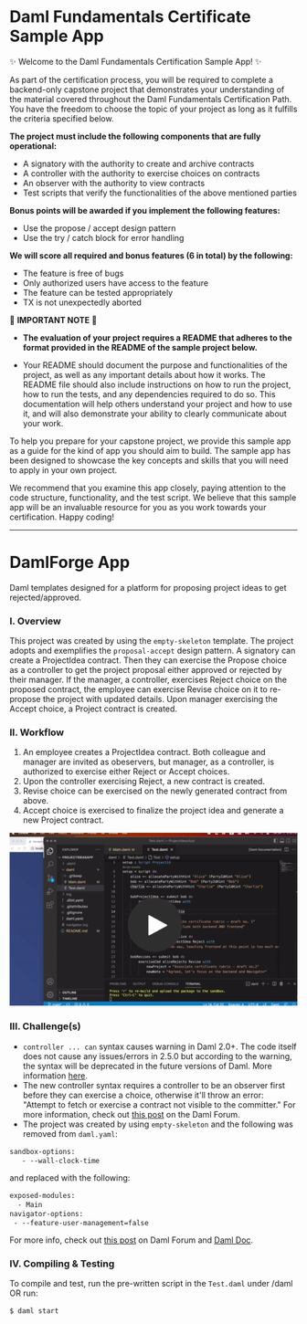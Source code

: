 # Daml Fundamentals Certificate Sample App

✨ Welcome to the Daml Fundamentals Certification Sample App! ✨

As part of the certification process, you will be required to complete a backend-only capstone project that demonstrates your understanding of the material covered throughout the Daml Fundamentals Certification Path. You have the freedom to choose the topic of your project as long as it fulfills the criteria specified below. 

**The project must include the following components that are fully operational:**

+ A signatory with the authority to create and archive contracts
+ A controller with the authority to exercise choices on contracts
+ An observer with the authority to view contracts
+ Test scripts that verify the functionalities of the above mentioned parties

**Bonus points will be awarded if you implement the following features:**

+ Use the propose / accept design pattern
+ Use the try / catch block for error handling

**We will score all required and bonus features (6 in total) by the following:**

+ The feature is free of bugs
+ Only authorized users have access to the feature
+ The feature can be tested appropriately
+ TX is not unexpectedly aborted 

🚨 **IMPORTANT NOTE** 🚨
+ **The evaluation of your project requires a README that adheres to the format provided in the README of the sample project below.**

+ Your README should document the purpose and functionalities of the project, as well as any important details about how it works. The README file should also include instructions on how to run the project, how to run the tests, and any dependencies required to do so. This documentation will help others understand your project and how to use it, and will also demonstrate your ability to clearly communicate about your work.

To help you prepare for your capstone project, we provide this sample app as a guide for the kind of app you should aim to build. The sample app has been designed to showcase the key concepts and skills that you will need to apply in your own project.

We recommend that you examine this app closely, paying attention to the code structure, functionality, and the test script. We believe that this sample app will be an invaluable resource for you as you work towards your certification. Happy coding!

---

# DamlForge App
Daml templates designed for a platform for proposing project ideas to get rejected/approved.

### I. Overview 
This project was created by using the `empty-skeleton` template. The project adopts and exemplifies the `proposal-accept` design pattern. A signatory can create a ProjectIdea contract. Then they can exercise the Propose choice as a controller to get the project proposal either approved or rejected by their manager. If the manager, a controller, exercises Reject choice on the proposed contract, the employee can exercise Revise choice on it to re-propose the project with updated details. Upon manager exercising the Accept choice, a Project contract is created.

### II. Workflow
1. An employee creates a ProjectIdea contract. Both colleague and manager are invited as obeservers, but manager, as a controller, is authorized to exercise either Reject or Accept choices.
2. Upon the controller exercising Reject, a new contract is created.
3. Revise choice can be exercised on the newly generated contract from above.
4. Accept choice is exercised to finalize the project idea and generate a new Project contract.

[![Demo](./Demo.png)](https://share.vidyard.com/watch/xbDuZMbNUbgfHmPnqzt72N?)

### III. Challenge(s)
* `controller ... can` syntax causes warning in Daml 2.0+. The code itself does not cause any issues/errors in 2.5.0 but according to the warning, the syntax will be deprecated in the future versions of Daml. More information [here](https://docs.daml.com/daml/reference/choices.html#daml-ref-controller-can-deprecation).
* The new controller syntax requires a controller to be an observer first before they can exercise a choice, otherwise it'll throw an error: "Attempt to fetch or exercise a contract not visible to the committer." For more information, check out [this post](https://discuss.daml.com/t/error-attempt-to-fetch-or-exercise-a-contract-not-visible-to-the-committer/1304/1) on the Daml Forum.
* The project was created by using `empty-skeleton` and the following was removed from `daml.yaml`:
```
sandbox-options:
   - --wall-clock-time
```
and replaced with the following:

```
exposed-modules:
  - Main
navigator-options:
 - --feature-user-management=false
```
For more info, check out [this post](https://discuss.daml.com/t/sandbox-options-wall-clock-time/5692/16?u=cathy_jung) on Daml Forum and [Daml Doc](https://docs.daml.com/tools/navigator/index.html?&_ga=2.48248804.337210607.1673989679-241632404.1672853064&_gac=1.17025355.1673455980.CjwKCAiA2fmdBhBpEiwA4CcHzfI2w1_D95zAr3_d6QTypOMXGTpUxtS06c55inucNwZvUZn4AebsJxoCZEgQAvD_BwE&_gl=1*elem6v*_ga*MjQxNjMyNDA0LjE2NzI4NTMwNjQ.*_ga_GVK9ZHZSMR*MTY3Mzk5NDQzOS4zMS4xLjE2NzM5OTQ3MDcuMC4wLjA.#logging-in-as-a-party).


### IV. Compiling & Testing
To compile and test, run the pre-written script in the `Test.daml` under /daml OR run:
```
$ daml start
```

